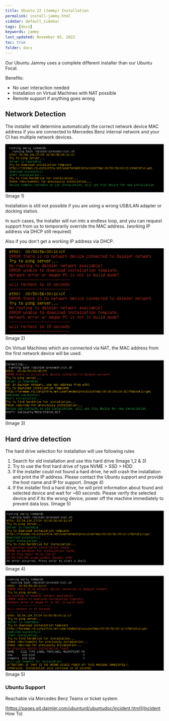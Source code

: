 ```yaml
---
title: Ubuntu 22 (Jammy) Installation
permalink: install-jammy.html
sidebar: default_sidebar
tags: [docs]
keywords: jammy
last_updated: November 03, 2022
toc: true
folder: docs
---
```




Our Ubuntu Jammy uses a complete different installer than our Ubuntu Focal.

Benefits:
* No user interaction needed
* Installation on Virtual Machines with NAT possible
* Remote support if anything goes wrong


## Network Detection

The installer will determine automatically the correct network device MAC address if you are connected to Mercedes Benz internal network and your CI has multiple network devices.


![install-jammy](images/docs/install-jammy/install-jammy1.png)
(Image 1)

Installation is still not possible if you are using a wrong USB/LAN adapter or docking station.

In such cases, the installer will run into a endless loop, and you can request support from us to temporarily override the MAC address. (working IP address via DHCP still required)

Also if you don't get a working IP address via DHCP.

![install-jammy](images/docs/install-jammy/install-jammy2.png)
(Image 2)

On Virtual Machines which are connected via NAT, the MAC address from the first network device will be used.

![install-jammy](images/docs/install-jammy/install-jammy3.png)
(Image 3)


## Hard drive detection

The hard drive selection for installation will use following rules
1. Search for old installation and use this hard drive (Image 1,2 & 3)
2. Try to use the first hard drive of type NVME > SSD > HDD
3. If the installer could not found a hard drive, he will crash the installation and print the IP address. Please contact the Ubuntu support and provide the host name and IP for support. (Image 4)
4. If the installer find a hard drive, he will print information about found and selected device and wait for ~60 seconds. Please verify the selected device and if its the wrong device, power off the machine immediately to prevent data loss. (Image 5)

![install-jammy](images/docs/install-jammy/install-jammy4.png)
(Image 4)

![install-jammy](images/docs/install-jammy/install-jammy5.png)
(Image 5)


### Ubuntu Support

Reachable via Mercedes Benz Teams or ticket system

[https://pages.git.daimler.com/ubunturd/ubuntudoc/incident.html](Incident How To)

